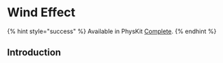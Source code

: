 # Wind Effect

{% hint style="success" %}
Available in PhysKit [Complete](https://prf.hn/l/rpoyznk).
{% endhint %}

## Introduction
